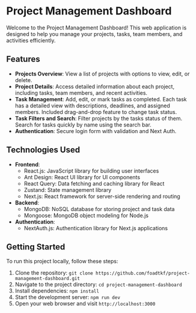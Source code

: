 # Project Management Dashboard

Welcome to the Project Management Dashboard! This web application is designed to help you manage your projects, tasks, team members, and activities efficiently.

## Features

- **Projects Overview**: View a list of projects with options to view, edit, or delete.
- **Project Details**: Access detailed information about each project, including tasks, team members, and recent activities.
- **Task Management**: Add, edit, or mark tasks as completed. Each task has a detailed view with descriptions, deadlines, and assigned members. Included drag-and-drop feature to change task status.
- **Task Filters and Search**: Filter projects by the tasks status of them. Search for tasks quickly by name using the search bar.
- **Authentication**: Secure login form with validation and Next Auth.

## Technologies Used

- **Frontend**:
  - React.js: JavaScript library for building user interfaces
  - Ant Design: React UI library for UI components
  - React Query: Data fetching and caching library for React
  - Zustand: State management library
  - Next.js: React framework for server-side rendering and routing
- **Backend**:
  - MongoDB: NoSQL database for storing project and task data
  - Mongoose: MongoDB object modeling for Node.js
- **Authentication**:
  - NextAuth.js: Authentication library for Next.js applications

## Getting Started

To run this project locally, follow these steps:

1. Clone the repository: `git clone https://github.com/foadtkf/project-management-dashboard.git`
2. Navigate to the project directory: `cd project-management-dashboard`
3. Install dependencies: `npm install`
4. Start the development server: `npm run dev`
5. Open your web browser and visit `http://localhost:3000`
